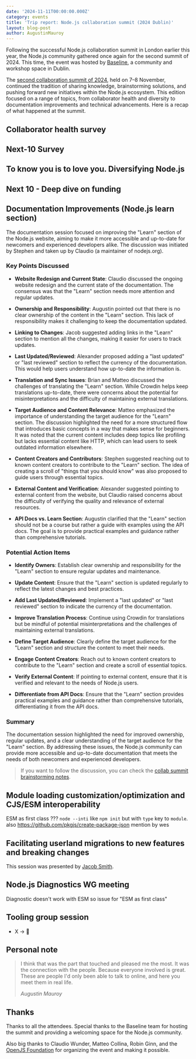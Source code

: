 ```yaml
---
date: '2024-11-11T00:00:00.000Z'
category: events
title: 'Trip report: Node.js collaboration summit (2024 Dublin)'
layout: blog-post
author: AugustinMauroy
---
```


<!--
day 1: https://hackmd.io/-8o2Th28QhuNJwO43fafAw
day 2: https://hackmd.io/V3xtjlcrTIGsemPv8t-tKg
-->

Following the successful Node.js collaboration summit in London earlier this year, the Node.js community gathered once again for the second summit of 2024. This time, the event was hosted by [Baseline](https://www.baseline.community/events), a community and workshop space in Dublin.

The [second collaboration summit of 2024](https://github.com/openjs-foundation/summit/issues/419), held on 7–8 November, continued the tradition of sharing knowledge, brainstorming solutions, and pushing forward new initiatives within the Node.js ecosystem. This edition focused on a range of topics, from collaborator health and diversity to documentation improvements and technical advancements. Here is a recap of what happened at the summit.

## Collaborator health survey

## Next-10 Survey

## To know you is to love you. Diversifying Node.js

## Next 10 - Deep dive on funding

## Documentation Improvements (Node.js learn section)

The documentation session focused on improving the "Learn" section of the Node.js website, aiming to make it more accessible and up-to-date for newcomers and experienced developers alike. The discussion was initiated by Stephen and taken up by Claudio (a maintainer of nodejs.org).

### Key Points Discussed

- **Website Redesign and Current State**: Claudio discussed the ongoing website redesign and the current state of the documentation. The consensus was that the "Learn" section needs more attention and regular updates.

- **Ownership and Responsibility**: Augustin pointed out that there is no clear ownership of the content in the "Learn" section. This lack of responsibility makes it challenging to keep the documentation updated.

- **Linking to Changes**: Jacob suggested adding links in the "Learn" section to mention all the changes, making it easier for users to track updates.

- **Last Updated/Reviewed**: Alexander proposed adding a "last updated" or "last reviewed" section to reflect the currency of the documentation. This would help users understand how up-to-date the information is.

- **Translation and Sync Issues**: Brian and Matteo discussed the challenges of translating the "Learn" section. While Crowdin helps keep translations up-to-date, there were concerns about the potential for misinterpretations and the difficulty of maintaining external translations.

- **Target Audience and Content Relevance**: Matteo emphasized the importance of understanding the target audience for the "Learn" section. The discussion highlighted the need for a more structured flow that introduces basic concepts in a way that makes sense for beginners. It was noted that the current content includes deep topics like profiling but lacks essential content like HTTP, which can lead users to seek outdated information elsewhere.

- **Content Creators and Contributors**: Stephen suggested reaching out to known content creators to contribute to the "Learn" section. The idea of creating a scroll of "things that you should know" was also proposed to guide users through essential topics.

- **External Content and Verification**: Alexander suggested pointing to external content from the website, but Claudio raised concerns about the difficulty of verifying the quality and relevance of external resources.

- **API Docs vs. Learn Section**: Augustin clarified that the "Learn" section should not be a course but rather a guide with examples using the API docs. The goal is to provide practical examples and guidance rather than comprehensive tutorials.

### Potential Action Items

- **Identify Owners**: Establish clear ownership and responsibility for the "Learn" section to ensure regular updates and maintenance.

- **Update Content**: Ensure that the "Learn" section is updated regularly to reflect the latest changes and best practices.

- **Add Last Updated/Reviewed**: Implement a "last updated" or "last reviewed" section to indicate the currency of the documentation.

- **Improve Translation Process**: Continue using Crowdin for translations but be mindful of potential misinterpretations and the challenges of maintaining external translations.

- **Define Target Audience**: Clearly define the target audience for the "Learn" section and structure the content to meet their needs.

- **Engage Content Creators**: Reach out to known content creators to contribute to the "Learn" section and create a scroll of essential topics.

- **Verify External Content**: If pointing to external content, ensure that it is verified and relevant to the needs of Node.js users.

- **Differentiate from API Docs**: Ensure that the "Learn" section provides practical examples and guidance rather than comprehensive tutorials, differentiating it from the API docs.

### Summary

The documentation session highlighted the need for improved ownership, regular updates, and a clear understanding of the target audience for the "Learn" section. By addressing these issues, the Node.js community can provide more accessible and up-to-date documentation that meets the needs of both newcomers and experienced developers.

> If you want to follow the discussion, you can check the [collab summit brainstorming notes](https://github.com/nodejs/nodejs.org/issues/7197).

## Module loading customization/optimization and CJS/ESM interoperability

ESM as first class ???
`node --inti` like `npm init` but with `type` key to `module`.
also https://github.com/pkgjs/create-package-json mention by wes

## Facilitating userland migrations to new features and breaking changes

This session was presented by [Jacob Smith](https://github.com/JakobJingleheimer).

## Node.js Diagnostics WG meeting

Diagnostic doesn't work with ESM so issue for "ESM as first class"

## Tooling group session

- X -> 🦋

## Personal note

> I think that was the part that touched and pleased me the most. It was the connection with the people. Because everyone involved is great. These are people I'd only been able to talk to online, and here you meet them in real life.
>
> <cite>Augustin Mauroy</cite>

## Thanks

Thanks to all the attendees. Special thanks to the Baseline team for hosting the summit and providing a welcoming space for the Node.js community.

Also big thanks to Claudio Wunder, Matteo Collina, Robin Ginn, and the [OpenJS Foundation](https://openjsf.org) for organizing the event and making it possible.
